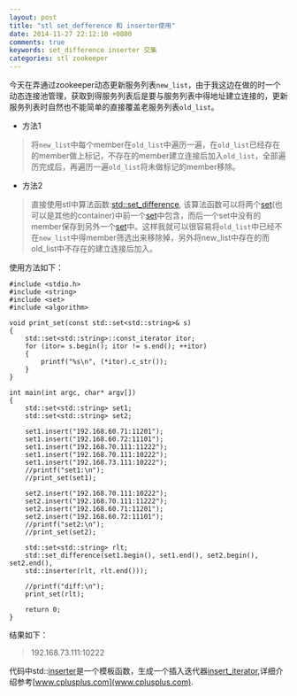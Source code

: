 ```yaml
---
layout: post
title: "stl set_defference 和 inserter使用"
date: 2014-11-27 22:12:10 +0800
comments: true
keywords: set_difference inserter 交集
categories: stl zookeeper
---
```

今天在弄通过zookeeper动态更新服务列表`new_list`，由于我这边在做的时一个动态连接池管理，获取到得服务列表后是要与服务列表中得地址建立连接的，更新服务列表时自然也不能简单的直接覆盖老服务列表`old_list`。

<!-- more -->
* 方法1    
>将`new_list`中每个member在`old_list`中遍历一遍，在`old_list`已经存在的member做上标记，不存在的member建立连接后加入`old_list`，全部遍历完成后，再遍历一遍`old_list`将未做标记的member移除。    

* 方法2
> 直接使用stl中算法函数:[std::set_difference][set_difference_id], 该算法函数可以将两个[set][set_id](也可以是其他的container)中前一个[set][set_id]中包含，而后一个set中没有的member保存到另外一个[set][set_id]中。这样我就可以很容易将`old_list`中已经不在`new_list`中得member筛选出来移除掉，另外将new_list中存在的而old_list中不存在的建立连接后加入。

使用方法如下：

    #include <stdio.h>
    #include <string>
    #include <set>
    #include <algorithm>

    void print_set(const std::set<std::string>& s)
    {
	    std::set<std::string>::const_iterator itor;
	    for (itor= s.begin(); itor != s.end(); ++itor)
	    {
		    printf("%s\n", (*itor).c_str());
	    }
    }

    int main(int argc, char* argv[])
    {
	    std::set<std::string> set1;
	    std::set<std::string> set2;

	    set1.insert("192.168.60.71:11201");
	    set1.insert("192.168.60.72:11101");
	    set1.insert("192.168.70.111:11222");
	    set1.insert("192.168.70.111:10222");
	    set1.insert("192.168.73.111:10222");
	    //printf("set1:\n");
	    //print_set(set1);

	    set2.insert("192.168.70.111:10222");
	    set2.insert("192.168.70.111:11222");
	    set2.insert("192.168.60.71:11201");
	    set2.insert("192.168.60.72:11101");
	    //printf("set2:\n");
	    //print_set(set2);

	    std::set<std::string> rlt;
	    std::set_difference(set1.begin(), set1.end(), set2.begin(), set2.end(),
		std::inserter(rlt, rlt.end()));

	    //printf("diff:\n");
	    print_set(rlt);

	    return 0;
    }

结果如下：   
> 192.168.73.111:10222

代码中std::[inserter][inserter_id]是一个模板函数，生成一个插入迭代器[insert_iterator][insert_iterator_id],详细介绍参考[www.cplusplus.com](www.cplusplus.com).


[set_difference_id]:http://www.cplusplus.com/reference/algorithm/set_difference/
[set_id]:http://www.cplusplus.com/reference/set/set/
[inserter_id]:http://www.cplusplus.com/reference/iterator/inserter/
[insert_iterator_id]:http://www.cplusplus.com/reference/iterator/inserter/
